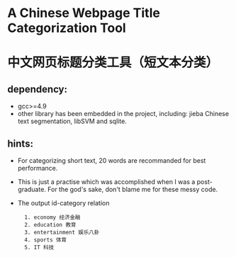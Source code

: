 # A Chinese Webpage Title Categorization Tool
# 中文网页标题分类工具（短文本分类）


## dependency:
*  gcc>=4.9
* other library has been embedded in the project, including: jieba Chinese text segmentation, libSVM and sqlite.

## hints:
* For categorizing short text, 20 words are recommanded for best performance.
* This is just a practise which was accomplished when I was a post-graduate. For the god's sake, don't blame me for these messy code.
* The output id-category relation

        1. economy 经济金融
        2. education 教育
        3. entertainment 娱乐八卦
        4. sports 体育
        5. IT 科技
